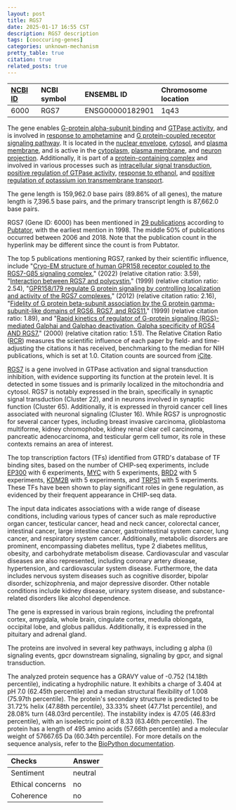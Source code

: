 ```yaml
---
layout: post
title: RGS7
date: 2025-01-17 16:55 CST
description: RGS7 description
tags: [cooccuring-genes]
categories: unknown-mechanism
pretty_table: true
citation: true
related_posts: true
---
```




| [NCBI ID](https://www.ncbi.nlm.nih.gov/gene/6000) | NCBI symbol | ENSEMBL ID | Chromosome location |
| :-------- | :------- | :-------- | :------- |
| 6000  | RGS7 | ENSG00000182901 | 1q43|1q23.1  |



The gene enables [G-protein alpha-subunit binding](https://amigo.geneontology.org/amigo/term/GO:0001965) and [GTPase activity](https://amigo.geneontology.org/amigo/term/GO:0003924), and is involved in [response to amphetamine](https://amigo.geneontology.org/amigo/term/GO:0001975) and [G protein-coupled receptor signaling pathway](https://amigo.geneontology.org/amigo/term/GO:0007186). It is located in the [nuclear envelope](https://amigo.geneontology.org/amigo/term/GO:0005635), [cytosol](https://amigo.geneontology.org/amigo/term/GO:0005829), and [plasma membrane](https://amigo.geneontology.org/amigo/term/GO:0005886), and is active in the [cytoplasm](https://amigo.geneontology.org/amigo/term/GO:0005737), [plasma membrane](https://amigo.geneontology.org/amigo/term/GO:0005886), and [neuron projection](https://amigo.geneontology.org/amigo/term/GO:0043005). Additionally, it is part of a [protein-containing complex](https://amigo.geneontology.org/amigo/term/GO:0032991) and involved in various processes such as [intracellular signal transduction](https://amigo.geneontology.org/amigo/term/GO:0035556), [positive regulation of GTPase activity](https://amigo.geneontology.org/amigo/term/GO:0043547), [response to ethanol](https://amigo.geneontology.org/amigo/term/GO:0045471), and [positive regulation of potassium ion transmembrane transport](https://amigo.geneontology.org/amigo/term/GO:1901381).


The gene length is 159,962.0 base pairs (89.86% of all genes), the mature length is 7,396.5 base pairs, and the primary transcript length is 87,662.0 base pairs.


RGS7 (Gene ID: 6000) has been mentioned in [29 publications](https://pubmed.ncbi.nlm.nih.gov/?term=%22RGS7%22) according to [Pubtator](https://academic.oup.com/nar/article/47/W1/W587/5494727), with the earliest mention in 1998. The middle 50% of publications occurred between 2006 and 2018. Note that the publication count in the hyperlink may be different since the count is from Pubtator.


The top 5 publications mentioning RGS7, ranked by their scientific influence, include "[Cryo-EM structure of human GPR158 receptor coupled to the RGS7-Gβ5 signaling complex.](https://pubmed.ncbi.nlm.nih.gov/34793198)" (2022) (relative citation ratio: 3.59), "[Interaction between RGS7 and polycystin.](https://pubmed.ncbi.nlm.nih.gov/10339594)" (1999) (relative citation ratio: 2.54), "[GPR158/179 regulate G protein signaling by controlling localization and activity of the RGS7 complexes.](https://pubmed.ncbi.nlm.nih.gov/22689652)" (2012) (relative citation ratio: 2.16), "[Fidelity of G protein beta-subunit association by the G protein gamma-subunit-like domains of RGS6, RGS7, and RGS11.](https://pubmed.ncbi.nlm.nih.gov/10339615)" (1999) (relative citation ratio: 1.89), and "[Rapid kinetics of regulator of G-protein signaling (RGS)-mediated Galphai and Galphao deactivation. Galpha specificity of RGS4 AND RGS7.](https://pubmed.ncbi.nlm.nih.gov/10942773)" (2000) (relative citation ratio: 1.51). The Relative Citation Ratio ([RCR](https://journals.plos.org/plosbiology/article?id=10.1371/journal.pbio.1002541)) measures the scientific influence of each paper by field- and time-adjusting the citations it has received, benchmarking to the median for NIH publications, which is set at 1.0. Citation counts are sourced from [iCite](https://icite.od.nih.gov).


[RGS7](https://www.proteinatlas.org/ENSG00000182901-RGS7) is a gene involved in GTPase activation and signal transduction inhibition, with evidence supporting its function at the protein level. It is detected in some tissues and is primarily localized in the mitochondria and cytosol. RGS7 is notably expressed in the brain, specifically in synaptic signal transduction (Cluster 22), and in neurons involved in synaptic function (Cluster 65). Additionally, it is expressed in thyroid cancer cell lines associated with neuronal signaling (Cluster 16). While RGS7 is unprognostic for several cancer types, including breast invasive carcinoma, glioblastoma multiforme, kidney chromophobe, kidney renal clear cell carcinoma, pancreatic adenocarcinoma, and testicular germ cell tumor, its role in these contexts remains an area of interest.


The top transcription factors (TFs) identified from GTRD's database of TF binding sites, based on the number of CHIP-seq experiments, include [EP300](https://www.ncbi.nlm.nih.gov/gene/2033) with 6 experiments, [MYC](https://www.ncbi.nlm.nih.gov/gene/4609) with 5 experiments, [BRD2](https://www.ncbi.nlm.nih.gov/gene/6046) with 5 experiments, [KDM2B](https://www.ncbi.nlm.nih.gov/gene/84678) with 5 experiments, and [TRPS1](https://www.ncbi.nlm.nih.gov/gene/7227) with 5 experiments. These TFs have been shown to play significant roles in gene regulation, as evidenced by their frequent appearance in CHIP-seq data.



The input data indicates associations with a wide range of disease conditions, including various types of cancer such as male reproductive organ cancer, testicular cancer, head and neck cancer, colorectal cancer, intestinal cancer, large intestine cancer, gastrointestinal system cancer, lung cancer, and respiratory system cancer. Additionally, metabolic disorders are prominent, encompassing diabetes mellitus, type 2 diabetes mellitus, obesity, and carbohydrate metabolism disease. Cardiovascular and vascular diseases are also represented, including coronary artery disease, hypertension, and cardiovascular system disease. Furthermore, the data includes nervous system diseases such as cognitive disorder, bipolar disorder, schizophrenia, and major depressive disorder. Other notable conditions include kidney disease, urinary system disease, and substance-related disorders like alcohol dependence.



The gene is expressed in various brain regions, including the prefrontal cortex, amygdala, whole brain, cingulate cortex, medulla oblongata, occipital lobe, and globus pallidus. Additionally, it is expressed in the pituitary and adrenal gland.


The proteins are involved in several key pathways, including g alpha (i) signaling events, gpcr downstream signaling, signaling by gpcr, and signal transduction.



The analyzed protein sequence has a GRAVY value of -0.752 (14.18th percentile), indicating a hydrophilic nature. It exhibits a charge of 3.404 at pH 7.0 (62.45th percentile) and a median structural flexibility of 1.008 (75.97th percentile). The protein's secondary structure is predicted to be 31.72% helix (47.88th percentile), 33.33% sheet (47.71st percentile), and 28.08% turn (48.03rd percentile). The instability index is 47.05 (46.83rd percentile), with an isoelectric point of 8.33 (63.46th percentile). The protein has a length of 495 amino acids (57.66th percentile) and a molecular weight of 57667.65 Da (60.34th percentile). For more details on the sequence analysis, refer to the [BioPython documentation](https://biopython.org/docs/1.75/api/Bio.SeqUtils.ProtParam.html).





| Checks    | Answer |
| :-------- | :------- |
| Sentiment  | neutral   |
| Ethical concerns | no     |
| Coherence    | no    |
